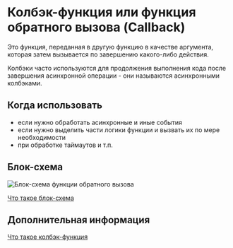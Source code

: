 # Колбэк-функция или функция обратного вызова (Callback)

Это функция, переданная в другую функцию в качестве аргумента,
которая затем вызывается по завершению какого-либо действия.

Колбэки часто используются для продолжения выполнения кода
после завершения асинхронной операции - они называются асинхронными колбэками.

## Когда использовать

- если нужно обработать асинхронные и иные события
- если нужно выделить части логики функции и вызвать их по мере необходимости
- при обработке таймаутов и т.п.

## Блок-схема

![Блок-схема функции обратного вызова]()

[Что такое блок-схема](https://github.com/evgenylyozin/patterns/blob/48f6815cb43aa7cf366156fe23d47cdbaccbe3eb/docs/flowchart.md)

## Дополнительная информация

[Что такое колбэк-функция](https://developer.mozilla.org/ru/docs/Glossary/Callback_function)
